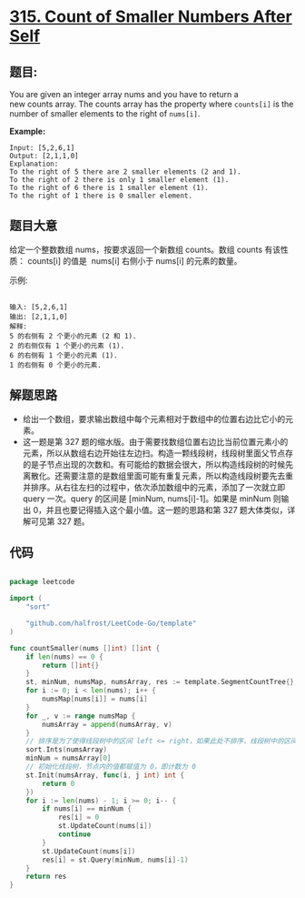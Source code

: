 # [315. Count of Smaller Numbers After Self](https://leetcode.com/problems/count-of-smaller-numbers-after-self/)


## 题目:

You are given an integer array nums and you have to return a new counts array. The counts array has the property where `counts[i]` is the number of smaller elements to the right of `nums[i]`.

**Example:**

    Input: [5,2,6,1]
    Output: [2,1,1,0] 
    Explanation:
    To the right of 5 there are 2 smaller elements (2 and 1).
    To the right of 2 there is only 1 smaller element (1).
    To the right of 6 there is 1 smaller element (1).
    To the right of 1 there is 0 smaller element.


## 题目大意


给定一个整数数组 nums，按要求返回一个新数组 counts。数组 counts 有该性质： counts[i] 的值是  nums[i] 右侧小于 nums[i] 的元素的数量。

示例:

```

输入: [5,2,6,1]
输出: [2,1,1,0] 
解释:
5 的右侧有 2 个更小的元素 (2 和 1).
2 的右侧仅有 1 个更小的元素 (1).
6 的右侧有 1 个更小的元素 (1).
1 的右侧有 0 个更小的元素.

```


## 解题思路


- 给出一个数组，要求输出数组中每个元素相对于数组中的位置右边比它小的元素。
- 这一题是第 327 题的缩水版。由于需要找数组位置右边比当前位置元素小的元素，所以从数组右边开始往左边扫。构造一颗线段树，线段树里面父节点存的是子节点出现的次数和。有可能给的数据会很大，所以构造线段树的时候先离散化。还需要注意的是数组里面可能有重复元素，所以构造线段树要先去重并排序。从右往左扫的过程中，依次添加数组中的元素，添加了一次就立即 query 一次。query 的区间是 [minNum, nums[i]-1]。如果是 minNum 则输出 0，并且也要记得插入这个最小值。这一题的思路和第 327 题大体类似，详解可见第 327 题。


## 代码

```go

package leetcode

import (
	"sort"

	"github.com/halfrost/LeetCode-Go/template"
)

func countSmaller(nums []int) []int {
	if len(nums) == 0 {
		return []int{}
	}
	st, minNum, numsMap, numsArray, res := template.SegmentCountTree{}, 0, make(map[int]int, 0), []int{}, make([]int, len(nums))
	for i := 0; i < len(nums); i++ {
		numsMap[nums[i]] = nums[i]
	}
	for _, v := range numsMap {
		numsArray = append(numsArray, v)
	}
	// 排序是为了使得线段树中的区间 left <= right，如果此处不排序，线段树中的区间有很多不合法。
	sort.Ints(numsArray)
	minNum = numsArray[0]
	// 初始化线段树，节点内的值都赋值为 0，即计数为 0
	st.Init(numsArray, func(i, j int) int {
		return 0
	})
	for i := len(nums) - 1; i >= 0; i-- {
		if nums[i] == minNum {
			res[i] = 0
			st.UpdateCount(nums[i])
			continue
		}
		st.UpdateCount(nums[i])
		res[i] = st.Query(minNum, nums[i]-1)
	}
	return res
}

```